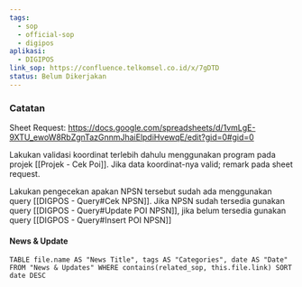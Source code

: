 ```yaml
---
tags:
  - sop
  - official-sop
  - digipos
aplikasi:
  - DIGIPOS
link_sop: https://confluence.telkomsel.co.id/x/7gDTD
status: Belum Dikerjakan
---
```

### Catatan

Sheet Request: https://docs.google.com/spreadsheets/d/1vmLgE-9XTU_ewoW8RbZgnTazGnnmJhaiElpdiHvewqE/edit?gid=0#gid=0

Lakukan validasi koordinat terlebih dahulu menggunakan program pada projek [[Projek - Cek Poi]]. Jika data koordinat-nya valid; remark pada sheet request.

Lakukan pengecekan apakan NPSN tersebut sudah ada menggunakan query [[DIGPOS - Query#Cek NPSN]].  Jika NPSN sudah tersedia gunakan query [[DIGPOS - Query#Update POI NPSN]], jika belum tersedia gunakan query [[DIGPOS - Query#Insert POI NPSN]]

#### News & Update
```dataview
TABLE file.name AS "News Title", tags AS "Categories", date AS "Date" FROM "News & Updates" WHERE contains(related_sop, this.file.link) SORT date DESC
```

